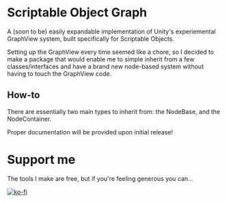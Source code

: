 # Scriptable Object Graph
A (soon to be) easily expandable implementation of Unity's experiemental GraphView system, built specifically for Scriptable Objects. 

Setting up the GraphView every time seemed like a chore, so I decided to make a package that would enable me to simple inherit from a few classes/interfaces and have a brand new node-based system without having to touch the GraphView code.

## How-to

There are essentially two main types to inherit from: the NodeBase, and the NodeContainer.

Proper documentation will be provided upon initial release!

# Support me
The tools I make are free, but if you're feeling generous you can...

[![ko-fi](https://ko-fi.com/img/githubbutton_sm.svg)](https://ko-fi.com/C0C8EKRNY)

